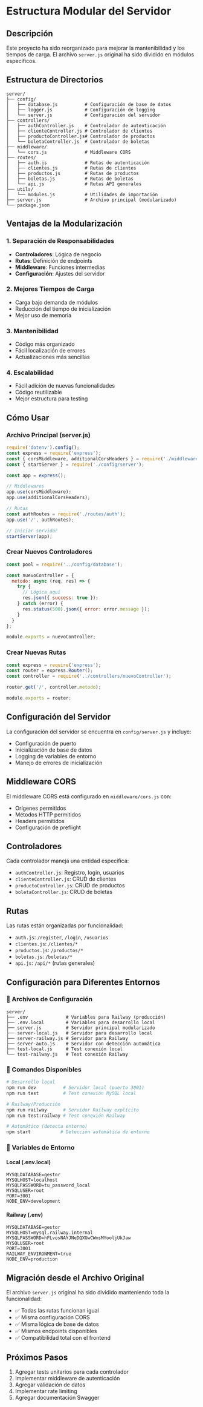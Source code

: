 # Estructura Modular del Servidor

## Descripción
Este proyecto ha sido reorganizado para mejorar la mantenibilidad y los tiempos de carga. El archivo `server.js` original ha sido dividido en módulos específicos.

## Estructura de Directorios

```
server/
├── config/
│   ├── database.js          # Configuración de base de datos
│   ├── logger.js            # Configuración de logging
│   └── server.js            # Configuración del servidor
├── controllers/
│   ├── authController.js    # Controlador de autenticación
│   ├── clienteController.js # Controlador de clientes
│   ├── productoController.js# Controlador de productos
│   └── boletaController.js  # Controlador de boletas
├── middleware/
│   └── cors.js              # Middleware CORS
├── routes/
│   ├── auth.js              # Rutas de autenticación
│   ├── clientes.js          # Rutas de clientes
│   ├── productos.js         # Rutas de productos
│   ├── boletas.js           # Rutas de boletas
│   └── api.js               # Rutas API generales
├── utils/
│   └── modules.js           # Utilidades de importación
├── server.js                # Archivo principal (modularizado)
└── package.json
```

## Ventajas de la Modularización

### 1. **Separación de Responsabilidades**
- **Controladores**: Lógica de negocio
- **Rutas**: Definición de endpoints
- **Middleware**: Funciones intermedias
- **Configuración**: Ajustes del servidor

### 2. **Mejores Tiempos de Carga**
- Carga bajo demanda de módulos
- Reducción del tiempo de inicialización
- Mejor uso de memoria

### 3. **Mantenibilidad**
- Código más organizado
- Fácil localización de errores
- Actualizaciones más sencillas

### 4. **Escalabilidad**
- Fácil adición de nuevas funcionalidades
- Código reutilizable
- Mejor estructura para testing

## Cómo Usar

### Archivo Principal (server.js)
```javascript
require('dotenv').config();
const express = require('express');
const { corsMiddleware, additionalCorsHeaders } = require('./middleware/cors');
const { startServer } = require('./config/server');

const app = express();

// Middlewares
app.use(corsMiddleware);
app.use(additionalCorsHeaders);

// Rutas
const authRoutes = require('./routes/auth');
app.use('/', authRoutes);

// Iniciar servidor
startServer(app);
```

### Crear Nuevos Controladores
```javascript
const pool = require('../config/database');

const nuevoController = {
  metodo: async (req, res) => {
    try {
      // Lógica aquí
      res.json({ success: true });
    } catch (error) {
      res.status(500).json({ error: error.message });
    }
  }
};

module.exports = nuevoController;
```

### Crear Nuevas Rutas
```javascript
const express = require('express');
const router = express.Router();
const controller = require('../controllers/nuevoController');

router.get('/', controller.metodo);

module.exports = router;
```

## Configuración del Servidor

La configuración del servidor se encuentra en `config/server.js` y incluye:
- Configuración de puerto
- Inicialización de base de datos
- Logging de variables de entorno
- Manejo de errores de inicialización

## Middleware CORS

El middleware CORS está configurado en `middleware/cors.js` con:
- Orígenes permitidos
- Métodos HTTP permitidos
- Headers permitidos
- Configuración de preflight

## Controladores

Cada controlador maneja una entidad específica:
- `authController.js`: Registro, login, usuarios
- `clienteController.js`: CRUD de clientes
- `productoController.js`: CRUD de productos
- `boletaController.js`: CRUD de boletas

## Rutas

Las rutas están organizadas por funcionalidad:
- `auth.js`: `/register`, `/login`, `/usuarios`
- `clientes.js`: `/clientes/*`
- `productos.js`: `/productos/*`
- `boletas.js`: `/boletas/*`
- `api.js`: `/api/*` (rutas generales)

## Configuración para Diferentes Entornos

### 📁 Archivos de Configuración

```
server/
├── .env              # Variables para Railway (producción)
├── .env.local        # Variables para desarrollo local
├── server.js         # Servidor principal modularizado
├── server-local.js   # Servidor para desarrollo local
├── server-railway.js # Servidor para Railway
├── server-auto.js    # Servidor con detección automática
├── test-local.js     # Test conexión local
└── test-railway.js   # Test conexión Railway
```

### 🚀 Comandos Disponibles

```bash
# Desarrollo local
npm run dev          # Servidor local (puerto 3001)
npm run test         # Test conexión MySQL local

# Railway/Producción
npm run railway      # Servidor Railway explícito
npm run test:railway # Test conexión Railway

# Automático (detecta entorno)
npm start           # Detección automática de entorno
```

### 🔧 Variables de Entorno

#### Local (.env.local)
```env
MYSQLDATABASE=gestor
MYSQLHOST=localhost
MYSQLPASSWORD=tu_password_local
MYSQLUSER=root
PORT=3001
NODE_ENV=development
```

#### Railway (.env)
```env
MYSQLDATABASE=gestor
MYSQLHOST=mysql.railway.internal
MYSQLPASSWORD=hFLvosNAYJNeDQXUwCWmsMYooljUkJaw
MYSQLUSER=root
PORT=3001
RAILWAY_ENVIRONMENT=true
NODE_ENV=production
```

## Migración desde el Archivo Original

El archivo `server.js` original ha sido dividido manteniendo toda la funcionalidad:
- ✅ Todas las rutas funcionan igual
- ✅ Misma configuración CORS
- ✅ Misma lógica de base de datos
- ✅ Mismos endpoints disponibles
- ✅ Compatibilidad total con el frontend

## Próximos Pasos

1. Agregar tests unitarios para cada controlador
2. Implementar middleware de autenticación
3. Agregar validación de datos
4. Implementar rate limiting
5. Agregar documentación Swagger
